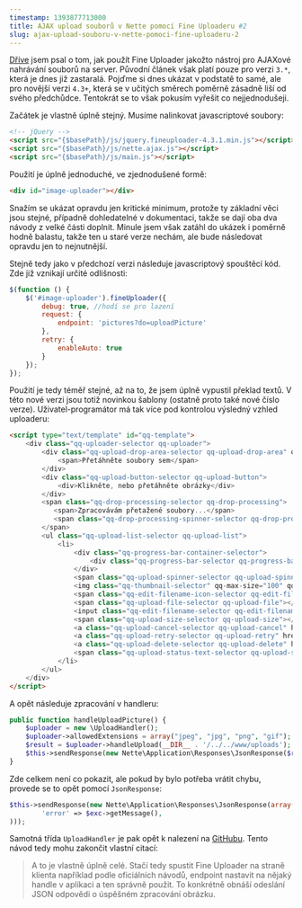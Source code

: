 ```yaml
---
timestamp: 1393877713000
title: AJAX upload souborů v Nette pomocí Fine Uploaderu #2
slug: ajax-upload-souboru-v-nette-pomoci-fine-uploaderu-2
---
```

[Dříve](ajax-upload-souboru-v-nette-pomoci-fine-uploaderu) jsem psal o tom, jak použít Fine Uploader jakožto nástroj pro AJAXové nahrávání souborů na server. Původní článek však platí pouze pro verzi `3.*`, která je dnes již zastaralá. Pojďme si dnes ukázat v podstatě to samé, ale pro novější verzi `4.3+`, která se v učitých směrech poměrně zásadně liší od svého předchůdce. Tentokrát se to však pokusím vyřešit co nejjednodušeji.

Začátek je vlastně úplně stejný. Musíme nalinkovat javascriptové soubory:

```html
<!-- jQuery -->
<script src="{$basePath}/js/jquery.fineuploader-4.3.1.min.js"></script>
<script src="{$basePath}/js/nette.ajax.js"></script>
<script src="{$basePath}/js/main.js"></script>
```

Použití je úplně jednoduché, ve zjednodušené formě:

```html
<div id="image-uploader"></div>
```

Snažím se ukázat opravdu jen kritické minimum, protože ty základní věci jsou stejné, případně dohledatelné v dokumentaci, takže se dají oba dva návody z velké části doplnit. Minule jsem však zatáhl do ukázek i poměrně hodně balastu, takže ten u staré verze nechám, ale bude následovat opravdu jen to nejnutnější.

Stejně tedy jako v předchozí verzi následuje javascriptový spouštěcí kód. Zde již vznikají určité odlišnosti:

```javascript
$(function () {
	$('#image-uploader').fineUploader({
		debug: true, //hodí se pro lazení
		request: {
			endpoint: 'pictures?do=uploadPicture'
		},
		retry: {
			enableAuto: true
		}
	});
});
```

Použití je tedy téměř stejné, až na to, že jsem úplně vypustil překlad textů. V této nové verzi jsou totiž novinkou šablony (ostatně proto také nové číslo verze). Uživatel-programátor má tak více pod kontrolou výsledný vzhled uploaderu:

```html
<script type="text/template" id="qq-template">
	<div class="qq-uploader-selector qq-uploader">
		<div class="qq-upload-drop-area-selector qq-upload-drop-area" qq-hide-dropzone>
			<span>Přetáhněte soubory sem</span>
		</div>
		<div class="qq-upload-button-selector qq-upload-button">
			<div>Klikněte, nebo přetáhněte obrázky</div>
		</div>
        <span class="qq-drop-processing-selector qq-drop-processing">
           <span>Zpracovávám přetažené soubory...</span>
           <span class="qq-drop-processing-spinner-selector qq-drop-processing-spinner"></span>
        </span>
		<ul class="qq-upload-list-selector qq-upload-list">
			<li>
				<div class="qq-progress-bar-container-selector">
					<div class="qq-progress-bar-selector qq-progress-bar"></div>
				</div>
				<span class="qq-upload-spinner-selector qq-upload-spinner"></span>
				<img class="qq-thumbnail-selector" qq-max-size="100" qq-server-scale>
				<span class="qq-edit-filename-icon-selector qq-edit-filename-icon"></span>
				<span class="qq-upload-file-selector qq-upload-file"></span>
				<input class="qq-edit-filename-selector qq-edit-filename" tabindex="0" type="text">
				<span class="qq-upload-size-selector qq-upload-size"></span>
				<a class="qq-upload-cancel-selector qq-upload-cancel" href="#">Zrušit</a>
				<a class="qq-upload-retry-selector qq-upload-retry" href="#">Opakovat</a>
				<a class="qq-upload-delete-selector qq-upload-delete" href="#">Smazat</a>
				<span class="qq-upload-status-text-selector qq-upload-status-text"></span>
			</li>
		</ul>
	</div>
</script>
```

A opět následuje zpracování v handleru:

```php
public function handleUploadPicture() {
	$uploader = new \UploadHandler();
	$uploader->allowedExtensions = array("jpeg", "jpg", "png", "gif");
	$result = $uploader->handleUpload(__DIR__ . '/../../www/uploads');
	$this->sendResponse(new Nette\Application\Responses\JsonResponse($result));
}
```

Zde celkem není co pokazit, ale pokud by bylo potřeba vrátit chybu, provede se to opět pomocí `JsonResponse`:

```php
$this->sendResponse(new Nette\Application\Responses\JsonResponse(array(
		'error' => $exc->getMessage(),
)));
```

Samotná třída `UploadHandler` je pak opět k nalezení na [GitHubu](https://github.com/Widen/fine-uploader-server/blob/master/php/traditional/handler.php). Tento návod tedy mohu zakončit vlastní citací:

> A to je vlastně úplně celé. Stačí tedy spustit Fine Uploader na straně klienta například podle oficiálních návodů, endpoint nastavit na nějaký handle v aplikaci a ten správně použit. To konkrétně obnáší odeslání JSON odpovědi o úspěšném zpracování obrázku.